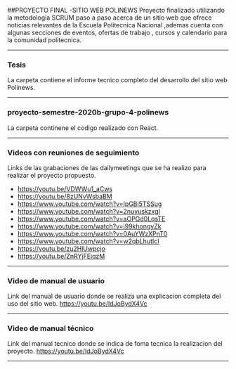 

##PROYECTO FINAL -SITIO WEB POLINEWS 
Proyecto finalizado utilizando la metodologia SCRUM paso a paso acerca de un sitio web que ofrece noticias relevantes de la Escuela Politecnica Nacional ,ademas cuenta con algunas secciones de eventos, ofertas de trabajo , cursos y calendario para la comunidad politecnica.

------------



### Tesis
La carpeta contiene el informe tecnico completo del desarrollo del sitio web Polinews.

------------



### proyecto-semestre-2020b-grupo-4-polinews
La carpeta continene el codigo realizado con React.

------------




### Videos con reuniones de seguimiento
Links de las grabaciones de las dailymeetings que se ha realizo para realizar el proyecto propuesto.
- https://youtu.be/VDWWu1_aCws
- https://youtu.be/8zUNvWsbaBM
- https://www.youtube.com/watch?v=IpGBi5TSSug
- https://www.youtube.com/watch?v=2nuvuskzxgI
- https://www.youtube.com/watch?v=aOPGd0LqsTE
- https://www.youtube.com/watch?v=i99khongyZk
- https://www.youtube.com/watch?v=0AuYWzXPnT0
- https://www.youtube.com/watch?v=w2qbLhutIcI
- https://youtu.be/zu2HlUwpcjo
- https://youtu.be/ZnRYjFEiqzM

------------



### Video de manual de usuario
Link del manual de usuario donde se realiza una explicacion completa del uso del sitio web.
https://youtu.be/IdJoBydX4Vc

------------



### Video de manual técnico
Link del manual tecnico donde se indica de foma tecnica la realizacion del proyecto.
https://youtu.be/IdJoBydX4Vc

------------




